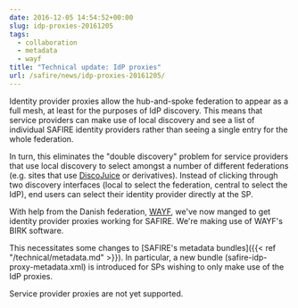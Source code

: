 ```yaml
--- 
date: 2016-12-05 14:54:52+00:00
slug: idp-proxies-20161205
tags: 
  - collaboration
  - metadata
  - wayf
title: "Technical update: IdP proxies"
url: /safire/news/idp-proxies-20161205/
---
```


Identity provider proxies allow the hub-and-spoke federation to appear as a full mesh, at least for the purposes of IdP discovery. This means that service providers can make use of local discovery and see a list of individual SAFIRE identity providers rather than seeing a single entry for the whole federation.

In turn, this eliminates the "double discovery" problem for service providers that use local discovery to select amongst a number of different federations (e.g. sites that use [DiscoJuice](http://discojuice.org/) or derivatives). Instead of clicking through two discovery interfaces (local to select the federation, central to select the IdP), end users can select their identity provider directly at the SP.

With help from the Danish federation, [WAYF](https://wayf.dk/), we've now manged to get identity provider proxies working for SAFIRE. We're making use of WAYF's BIRK software.

This necessitates some changes to [SAFIRE's metadata bundles]({{< ref "/technical/metadata.md" >}}). In particular, a new bundle (safire-idp-proxy-metadata.xml) is introduced for SPs wishing to only make use of the IdP proxies.

Service provider proxies are not yet supported.
